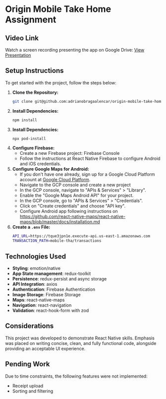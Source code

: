 # Origin Mobile Take Home Assignment

## Video Link

Watch a screen recording presenting the app on Google Drive:
[View Presentation]()

## Setup Instructions

To get started with the project, follow the steps below:

1. **Clone the Repository:**
   ```bash
   git clone git@github.com:adrianobragaalencar/origin-mobile-take-home-assignment.git
2. **Install Dependencies:**
   ```bash
   npm install
3. **Install Dependencies:**
   ```bash
   npx pod-install
4. **Configure Firebase:**
    - Create a new Firebase project: Firebase Console
    - Follow the instructions at React Native Firebase to configure Android and iOS credentials.
5. **Configure Google Maps for Android:**
   - If you don't have one already, sign up for a Google Cloud Platform account at [Google Cloud Platform](https://console.cloud.google.com/).
   - Navigate to the GCP console and create a new project 
   - In the GCP console, navigate to "APIs & Services" > "Library".
   - Enable the "Google Maps Android API" for your project.
   - In the GCP console, go to "APIs & Services" > "Credentials".
   - Click on "Create credentials" and choose "API key".
   - Configure Android app following instructions on
    https://github.com/react-native-maps/react-native-maps/blob/master/docs/installation.md
5. **Create a `.env` File:**
    ```bash
    API_URL=https://tque3jpn1e.execute-api.us-east-1.amazonaws.com
    TRANSACTION_PATH=mobile-tha/transactions
## Technologies Used

- **Styling**: emotion/native
- **App State management**: redux-toolkit
- **Persistence**: redux-persist and async storage
- **API Integration**: axios
- **Authentication**: Firebase Authentication
- **Image Storage**: Firebase Storage
- **Maps**: react-native-maps
- **Navigation**: react-navigation
- **Validation**: react-hook-form with zod

## Considerations

This project was developed to demonstrate React Native skills. Emphasis was placed on writing concise, clean, and fully functional code, alongside providing an acceptable UI experience.

## Pending Work

Due to time constraints, the following features were not implemented:

- Receipt upload
- Sorting and filtering